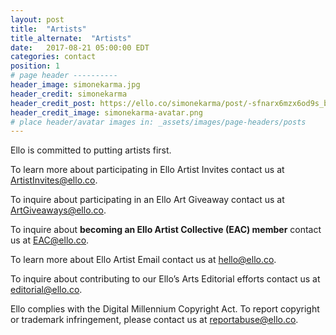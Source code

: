 ```yaml
---
layout: post
title:  "Artists"
title_alternate:  "Artists"
date:   2017-08-21 05:00:00 EDT
categories: contact
position: 1
# page header ----------
header_image: simonekarma.jpg
header_credit: simonekarma
header_credit_post: https://ello.co/simonekarma/post/-sfnarx6mzx6od9s_b2ikw
header_credit_image: simonekarma-avatar.png
# place header/avatar images in: _assets/images/page-headers/posts
---
```


Ello is committed to putting artists first.

To learn more about participating in Ello Artist Invites contact us at ArtistInvites@ello.co.

To inquire about participating in an Ello Art Giveaway contact us at ArtGiveaways@ello.co.

To inquire about **becoming an Ello Artist Collective (EAC) member** contact us at EAC@ello.co.

To learn more about Ello Artist Email contact us at hello@ello.co.

To inquire about contributing to our Ello’s Arts Editorial efforts contact us at editorial@ello.co.

Ello complies with the Digital Millennium Copyright Act. To report copyright or trademark infringement, please contact us at reportabuse@ello.co.
